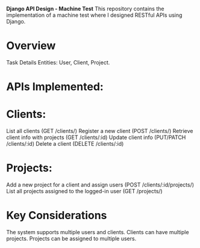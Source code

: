 **Django API Design - Machine Test**
This repository contains the implementation of a machine test where I designed RESTful APIs using Django.

# Overview
Task Details
Entities: User, Client, Project.
# APIs Implemented:
# Clients:
List all clients (GET /clients/)
Register a new client (POST /clients/)
Retrieve client info with projects (GET /clients/:id)
Update client info (PUT/PATCH /clients/:id)
Delete a client (DELETE /clients/:id)
# Projects:
Add a new project for a client and assign users (POST /clients/:id/projects/)
List all projects assigned to the logged-in user (GET /projects/)
# Key Considerations
The system supports multiple users and clients.
Clients can have multiple projects.
Projects can be assigned to multiple users.
